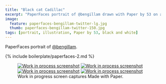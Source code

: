 ```yaml
---
title: "Black cat Cadillac"
excerpt: "PaperFaces portrait of @bengillam drawn with Paper by 53 on an iPad."
image: 
  feature: paperfaces-bengillam-twitter-lg.jpg
  thumb: paperfaces-bengillam-twitter-150.jpg
tags: [portrait, illustration, Paper by 53, black and white]
---
```


PaperFaces portrait of [@bengillam](http://twitter.com/bengillam).

{% include boilerplate/paperfaces-2.md %}

<figure class="third">
	<a href="{{ site.url }}/assets/images/paperfaces-bengillam-process-1-lg.jpg"><img src="{{ site.url }}/assets/images/paperfaces-bengillam-process-1-600.jpg" alt="Work in process screenshot"></a>
	<a href="{{ site.url }}/assets/images/paperfaces-bengillam-process-2-lg.jpg"><img src="{{ site.url }}/assets/images/paperfaces-bengillam-process-2-600.jpg" alt="Work in process screenshot"></a>
	<a href="{{ site.url }}/assets/images/paperfaces-bengillam-process-3-lg.jpg"><img src="{{ site.url }}/assets/images/paperfaces-bengillam-process-3-600.jpg" alt="Work in process screenshot"></a>
	<a href="{{ site.url }}/assets/images/paperfaces-bengillam-process-4-lg.jpg"><img src="{{ site.url }}/assets/images/paperfaces-bengillam-process-4-600.jpg" alt="Work in process screenshot"></a>
	<figcaption>Work in progress screen captures Made with Paper.</figcaption>
</figure>